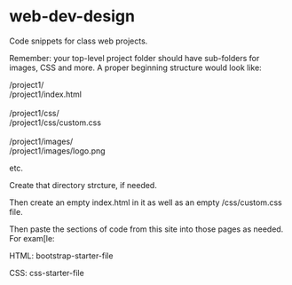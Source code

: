 # web-dev-design
Code snippets for class web projects.

Remember: your top-level project folder should have sub-folders for images, CSS and more. A proper beginning structure would look like:

/project1/<br/>
/project1/index.html<br/><br/>
/project1/css/<br/>
/project1/css/custom.css<br/><br/>
/project1/images/<br/>
/project1/images/logo.png

etc.

Create that directory strcture, if needed. 

Then create an empty index.html in it as well as an empty /css/custom.css file.

Then paste the sections of code from this site into those pages as needed. For exam[le:

HTML:
bootstrap-starter-file

CSS:
css-starter-file

